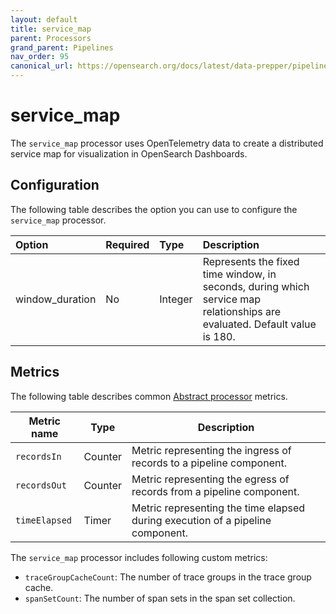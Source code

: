 ```yaml
---
layout: default
title: service_map 
parent: Processors
grand_parent: Pipelines
nav_order: 95
canonical_url: https://opensearch.org/docs/latest/data-prepper/pipelines/configuration/processors/service-map/
---
```


# service_map

The `service_map` processor uses OpenTelemetry data to create a distributed service map for visualization in OpenSearch Dashboards. 

## Configuration

The following table describes the option you can use to configure the `service_map` processor.

<!--
This table is autogenerated. Do not edit it.
- name: service_map
- pluginType: processor
- source: https://github.com/opensearch-project/data-prepper/blob/c4455a7785bc2da4358067c217be7085e0bc8d0f/data-prepper-plugins/service-map-stateful/src/main/java/org/opensearch/dataprepper/plugins/processor/ServiceMapProcessorConfig.java
-->

Option | Required | Type | Description
:--- | :--- | :--- | :---
window_duration | No | Integer | Represents the fixed time window, in seconds, during which service map relationships are evaluated. Default value is 180.

<!---## Configuration

Content will be added to this section.--->

## Metrics

The following table describes common [Abstract processor](https://github.com/opensearch-project/data-prepper/blob/main/data-prepper-api/src/main/java/org/opensearch/dataprepper/model/processor/AbstractProcessor.java) metrics.

| Metric name | Type | Description |
| ------------- | ---- | -----------|
| `recordsIn` | Counter | Metric representing the ingress of records to a pipeline component. |
| `recordsOut` | Counter | Metric representing the egress of records from a pipeline component. |
| `timeElapsed` | Timer | Metric representing the time elapsed during execution of a pipeline component. |

The `service_map` processor includes following custom metrics:

* `traceGroupCacheCount`: The number of trace groups in the trace group cache.
* `spanSetCount`: The number of span sets in the span set collection.